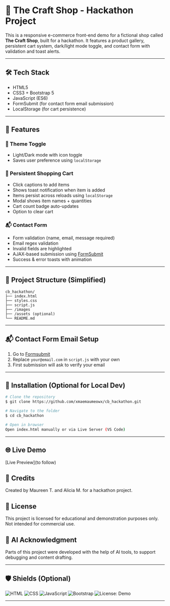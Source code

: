 # 🧶 The Craft Shop - Hackathon Project

This is a responsive e-commerce front-end demo for a fictional shop called **The Craft Shop**, built for a hackathon. It features a product gallery, persistent cart system, dark/light mode toggle, and contact form with validation and toast alerts.

---

## 🛠 Tech Stack
- HTML5
- CSS3 + Bootstrap 5
- JavaScript (ES6)
- FormSubmit (for contact form email submission)
- LocalStorage (for cart persistence)

---

## 🚀 Features

### 🎨 Theme Toggle
- Light/Dark mode with icon toggle
- Saves user preference using `localStorage`

### 🛒 Persistent Shopping Cart
- Click captions to add items
- Shows toast notification when item is added
- Items persist across reloads using `localStorage`
- Modal shows item names + quantities
- Cart count badge auto-updates
- Option to clear cart

### 📬 Contact Form
- Form validation (name, email, message required)
- Email regex validation
- Invalid fields are highlighted
- AJAX-based submission using [FormSubmit](https://formsubmit.co/)
- Success & error toasts with animation

---

## 📁 Project Structure (Simplified)
```
cb_hackathon/
├── index.html
├── styles.css
├── script.js
├── /images
├── /assets (optional)
└── README.md
```

---

## 📬 Contact Form Email Setup
1. Go to [Formsubmit](https://formsubmit.co/)
2. Replace `your@email.com` in `script.js` with your own
3. First submission will ask to verify your email

---

## 🔧 Installation (Optional for Local Dev)
```bash
# Clone the repository
$ git clone https://github.com/xmaemaumeowx/cb_hackathon.git

# Navigate to the folder
$ cd cb_hackathon

# Open in browser
Open index.html manually or via Live Server (VS Code)
```

---
## 🌐 Live Demo
[Live Preview](to follow)

## 🙌 Credits
Created by Maureen T. and Alicia M. for a hackathon project.

## 📄 License
This project is licensed for educational and demonstration purposes only.
Not intended for commercial use.

## 🤖 AI Acknowledgment
Parts of this project were developed with the help of AI tools, to support debugging and content drafting.

---

## 🛡 Shields (Optional)
![HTML](https://img.shields.io/badge/HTML5-E34F26?logo=html5&logoColor=white)
![CSS](https://img.shields.io/badge/CSS3-1572B6?logo=css3&logoColor=white)
![JavaScript](https://img.shields.io/badge/JavaScript-F7DF1E?logo=javascript&logoColor=black)
![Bootstrap](https://img.shields.io/badge/Bootstrap-7952B3?logo=bootstrap&logoColor=white)
![License: Demo](https://img.shields.io/badge/License-Demo-lightgrey)

---
